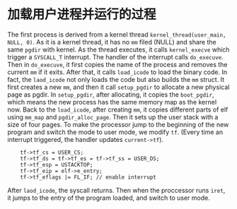 # 加载用户进程并运行的过程

The first process is derived from a kernel thread `kernel_thread(user_main, NULL, 0)`.
As it is a kernel thread, it has no `mm` filed (NULL) and share the same `pgdir`
with kernel. As the thread executes, it calls `kernel_execve` which trigger a
`SYSCALL_T` interrupt. The handler of the interrupt calls `do_execuve`. Then in
`do_execuve`, it first copies the name of the process and removes the current `mm`
if it exits. After that, it calls `load_icode` to load the binary code. In fact,
the `laod_icode` not only loads the code but also builds the `mm` struct. It first
creates a new `mm`, and then it call `setup_pgdir` to allocate a new physical page
as pgdir. In `setup_pgdir`, after allocating, it copies the `boot_pgdir`, which means
the new process has the same memory map as the kernel now. Back to the `load_icode`,
after creating `mm`, it copies different parts of elf using `mm_map` and `pgdir_alloc_page`.
Then it sets up the user stack with a size of four pages. To make the processor
jump to the beginning of the new program and switch the mode to user mode, we
modify `tf`. (Every time an interrupt triggered, the handler updates `current->tf`).
```
    tf->tf_cs = USER_CS;
    tf->tf_ds = tf->tf_es = tf->tf_ss = USER_DS;
    tf->tf_esp = USTACKTOP;
    tf->tf_eip = elf->e_entry;
    tf->tf_eflags |= FL_IF; // enable interrupt
```
After `laod_icode`, the syscall returns. Then when the proccessor runs `iret`, 
it jumps to the entry of the program loaded, and switch to user mode.
